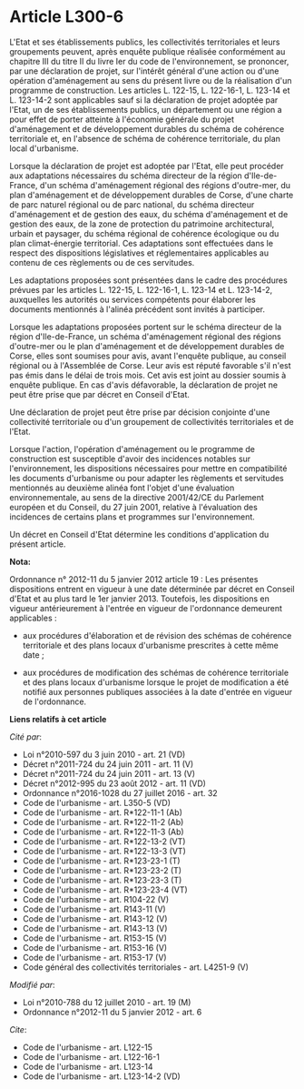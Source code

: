 # Article L300-6

L'Etat et ses établissements publics, les collectivités territoriales et leurs groupements peuvent, après enquête publique
réalisée conformément au chapitre III du titre II du livre Ier du code de l'environnement, se prononcer, par une déclaration
de projet, sur l'intérêt général d'une action ou d'une opération d'aménagement au sens du présent livre ou de la réalisation
d'un programme de construction. Les articles L. 122-15, L. 122-16-1, L. 123-14 et L. 123-14-2 sont applicables sauf si la
déclaration de projet adoptée par l'Etat, un de ses établissements publics, un département ou une région a pour effet de
porter atteinte à l'économie générale du projet d'aménagement et de développement durables du schéma de cohérence
territoriale et, en l'absence de schéma de cohérence territoriale, du plan local d'urbanisme. 

Lorsque la déclaration de projet est adoptée par l'Etat, elle peut procéder aux adaptations nécessaires du schéma directeur
de la région d'Ile-de-France, d'un schéma d'aménagement régional des régions d'outre-mer, du plan d'aménagement et de
développement durables de Corse, d'une charte de parc naturel régional ou de parc national, du schéma directeur d'aménagement
et de gestion des eaux, du schéma d'aménagement et de gestion des eaux, de la zone de protection du patrimoine architectural,
urbain et paysager, du schéma régional de cohérence écologique ou du plan climat-énergie territorial. Ces adaptations sont
effectuées dans le respect des dispositions législatives et réglementaires applicables au contenu de ces règlements ou de ces
servitudes. 

Les adaptations proposées sont présentées dans le cadre des procédures prévues par les articles L. 122-15, L. 122-16-1, L.
123-14 et L. 123-14-2, auxquelles les autorités ou services compétents pour élaborer les documents mentionnés à l'alinéa
précédent sont invités à participer. 

Lorsque les adaptations proposées portent sur le schéma directeur de la région d'Ile-de-France, un schéma d'aménagement
régional des régions d'outre-mer ou le plan d'aménagement et de développement durables de Corse, elles sont soumises pour
avis, avant l'enquête publique, au conseil régional ou à l'Assemblée de Corse. Leur avis est réputé favorable s'il n'est pas
émis dans le délai de trois mois. Cet avis est joint au dossier soumis à enquête publique. En cas d'avis défavorable, la
déclaration de projet ne peut être prise que par décret en Conseil d'Etat. 

Une déclaration de projet peut être prise par décision conjointe d'une collectivité territoriale ou d'un groupement de
collectivités territoriales et de l'Etat. 

Lorsque l'action, l'opération d'aménagement ou le programme de construction est susceptible d'avoir des incidences notables
sur l'environnement, les dispositions nécessaires pour mettre en compatibilité les documents d'urbanisme ou pour adapter les
règlements et servitudes mentionnés au deuxième alinéa font l'objet d'une évaluation environnementale, au sens de la
directive 2001/42/CE du Parlement européen et du Conseil, du 27 juin 2001, relative à l'évaluation des incidences de certains
plans et programmes sur l'environnement. 

Un décret en Conseil d'Etat détermine les conditions d'application du présent article.

**Nota:**

Ordonnance n° 2012-11 du 5 janvier 2012 article 19 : Les présentes dispositions entrent en vigueur à une date déterminée par
décret en Conseil d'Etat et au plus tard le 1er janvier 2013. Toutefois, les dispositions en vigueur antérieurement à
l'entrée en vigueur de l'ordonnance demeurent applicables :

- aux procédures d'élaboration et de révision des schémas de cohérence territoriale et des plans locaux d'urbanisme
prescrites à cette même date ;

- aux procédures de modification des schémas de cohérence territoriale et des plans locaux d'urbanisme lorsque le projet de
modification a été notifié aux personnes publiques associées à la date d'entrée en vigueur de l'ordonnance.

**Liens relatifs à cet article**

_Cité par_:

  - Loi n°2010-597 du 3 juin 2010 - art. 21 (VD)
  - Décret n°2011-724 du 24 juin 2011 - art. 11 (V)
  - Décret n°2011-724 du 24 juin 2011 - art. 13 (V)
  - Décret n°2012-995 du 23 août 2012 - art. 11 (VD)
  - Ordonnance n°2016-1028 du 27 juillet 2016 - art. 32
  - Code de l'urbanisme - art. L350-5 (VD)
  - Code de l'urbanisme - art. R*122-11-1 (Ab)
  - Code de l'urbanisme - art. R*122-11-2 (Ab)
  - Code de l'urbanisme - art. R*122-11-3 (Ab)
  - Code de l'urbanisme - art. R*122-13-2 (VT)
  - Code de l'urbanisme - art. R*122-13-3 (VT)
  - Code de l'urbanisme - art. R*123-23-1 (T)
  - Code de l'urbanisme - art. R*123-23-2 (T)
  - Code de l'urbanisme - art. R*123-23-3 (T)
  - Code de l'urbanisme - art. R*123-23-4 (VT)
  - Code de l'urbanisme - art. R104-22 (V)
  - Code de l'urbanisme - art. R143-11 (V)
  - Code de l'urbanisme - art. R143-12 (V)
  - Code de l'urbanisme - art. R143-13 (V)
  - Code de l'urbanisme - art. R153-15 (V)
  - Code de l'urbanisme - art. R153-16 (V)
  - Code de l'urbanisme - art. R153-17 (V)
  - Code général des collectivités territoriales - art. L4251-9 (V)

_Modifié par_:

  - Loi n°2010-788 du 12 juillet 2010 - art. 19 (M)
  - Ordonnance n°2012-11 du 5 janvier 2012 - art. 6

_Cite_:

  - Code de l'urbanisme - art. L122-15
  - Code de l'urbanisme - art. L122-16-1
  - Code de l'urbanisme - art. L123-14
  - Code de l'urbanisme - art. L123-14-2 (VD)

